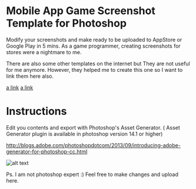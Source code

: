 # Mobile App Game Screenshot Template for Photoshop
Modify your screenshots and make ready to be uploaded to AppStore or Google Play in 5 mins. As a game programmer, creating screenshots for stores were a nightmare to me. 

There are also some other templates on the internet but They are not useful for me anymore. However, they helped me to create this one so I want to link them here also.

[a link](https://dribbble.com/shots/1785333-AppStore-Screenshot-Template-PSD)
[a link](https://dribbble.com/shots/2153799-App-Store-Screenshots-Template-PSD-CC-2015)


# Instructions
Edit you contents and export with Photoshop's Asset Generator. ( Asset Generator plugin is available in photoshop version 14.1 or higher)

http://blogs.adobe.com/photoshopdotcom/2013/09/introducing-adobe-generator-for-photoshop-cc.html


![alt text](https://image.ibb.co/f9fgRa/dest.png)


Ps. I am not photoshop expert :) Feel free to make changes and upload here. 
